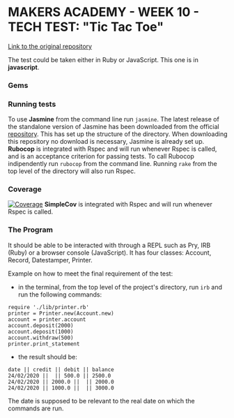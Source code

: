 # MAKERS ACADEMY - WEEK 10 - TECH TEST: "Tic Tac Toe"
[Link to the original repository](https://github.com/makersacademy/course/blob/master/individual_challenges/tic_tac_toe.md)

The test could be taken either in Ruby or JavaScript. This one is in __javascript__.

### Gems


### Running tests
To use __Jasmine__ from the command line run `jasmine`. The latest release of the standalone version of Jasmine has been downloaded from the official [repository](https://github.com/jasmine/jasmine/releases). This has set up the structure of the directory. When downloading this repository no download is necessary, Jasmine is already set up.
__Rubocop__ is integrated with Rspec and will run whenever Rspec is called, and is an acceptance criterion for passing tests.
To call Rubocop indipendently run `rubocop` from the command line.
Running `rake` from the top level of the directory will also run Rspec.

### Coverage
[![Coverage](https://Marcellofabbri.github.io/Bank-Tech-Test/badge.svg)](https://github.com/Marcellofabbri/Bank-Tech-Test)
__SimpleCov__ is integrated with Rspec and will run whenever Rspec is called.

### The Program
It should be able to be interacted with through a REPL such as Pry, IRB (Ruby) or a browser console (JavaScript).
It has four classes: Account, Record, Datestamper, Printer.

Example on how to meet the final requirement of the test:
- in the terminal, from the top level of the project's directory, run `irb` and run the following commands:
```
require './lib/printer.rb'
printer = Printer.new(Account.new)
account = printer.account
account.deposit(2000)
account.deposit(1000)
account.withdraw(500)
printer.print_statement
```
- the result should be:
```
date || credit || debit || balance
24/02/2020 ||  || 500.0 || 2500.0
24/02/2020 || 2000.0 ||  || 2000.0
24/02/2020 || 1000.0 ||  || 3000.0
```
The date is supposed to be relevant to the real date on which the commands are run.